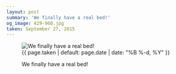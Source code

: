 ```yaml
---
layout: post
summary: 'We finally have a real bed!'
og_image: 429-960.jpg
taken: September 27, 2015
---
```


<figure class="post">
 <img alt="We finally have a real bed!" sizes="(min-width: 700px) 50vw, calc(100vw - 2rem)" src="{{ site.assets_url }}/429-480.jpg" srcset="{{ site.assets_url }}/429-960.jpg 960w, {{ site.assets_url }}/429-720.jpg 720w, {{ site.assets_url }}/429-480.jpg 480w, {{ site.assets_url }}/429-240.jpg 240w"/>
 <figcaption>
  <time>
   {{ page.taken | default: page.date | date: "%B %-d, %Y" }}
  </time>
  <p>
   We finally have a real bed!
  </p>
 </figcaption>
</figure>
